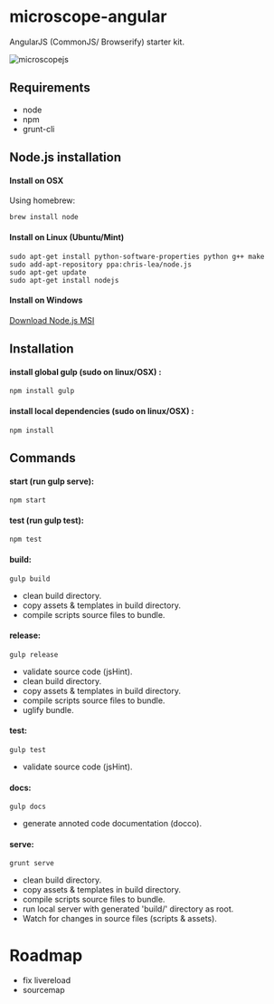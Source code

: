 microscope-angular
==================

AngularJS (CommonJS/ Browserify) starter kit.

![microscopejs](http://microscopejs.com/images/mcsp_bg.png)

Requirements
------------

* node
* npm
* grunt-cli

Node.js installation
--------------------

#### Install on OSX

Using homebrew:

	brew install node

#### Install on Linux (Ubuntu/Mint)

	sudo apt-get install python-software-properties python g++ make
	sudo add-apt-repository ppa:chris-lea/node.js
	sudo apt-get update
	sudo apt-get install nodejs

#### Install on Windows

[Download Node.js MSI](http://nodejs.org/download/)

Installation
------------

#### install global gulp (sudo on linux/OSX) :

	npm install gulp

#### install local dependencies (sudo on linux/OSX) :

	npm install

Commands
--------

#### start (run gulp serve):

	npm start

#### test (run gulp test):

	npm test

#### build:

	gulp build

* clean build directory.
* copy assets & templates in build directory.
* compile scripts source files to bundle.

#### release:

	gulp release
	
* validate source code (jsHint).
* clean build directory.
* copy assets & templates in build directory.
* compile scripts source files to bundle.
* uglify bundle.

#### test:

	gulp test
	
* validate source code (jsHint).

#### docs:

	gulp docs
	
* generate annoted code documentation (docco).

#### serve:

	grunt serve
	
* clean build directory.
* copy assets & templates in build directory.
* compile scripts source files to bundle.
* run local server with generated 'build/' directory as root.
* Watch for changes in source files (scripts & assets).

Roadmap
=======

* fix livereload
* sourcemap